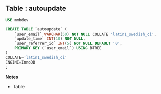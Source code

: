 Table : autoupdate
------------------

```SQL
USE mmbdev

CREATE TABLE `autoupdate` (
	`user_email` VARCHAR(50) NOT NULL COLLATE 'latin1_swedish_ci',
	`update_time` INT(10) NOT NULL,
	`user_referrer_id` INT(5) NOT NULL DEFAULT '0',
	PRIMARY KEY (`user_email`) USING BTREE
)
COLLATE='latin1_swedish_ci'
ENGINE=InnoDB
;
```
__Notes__

+ Table